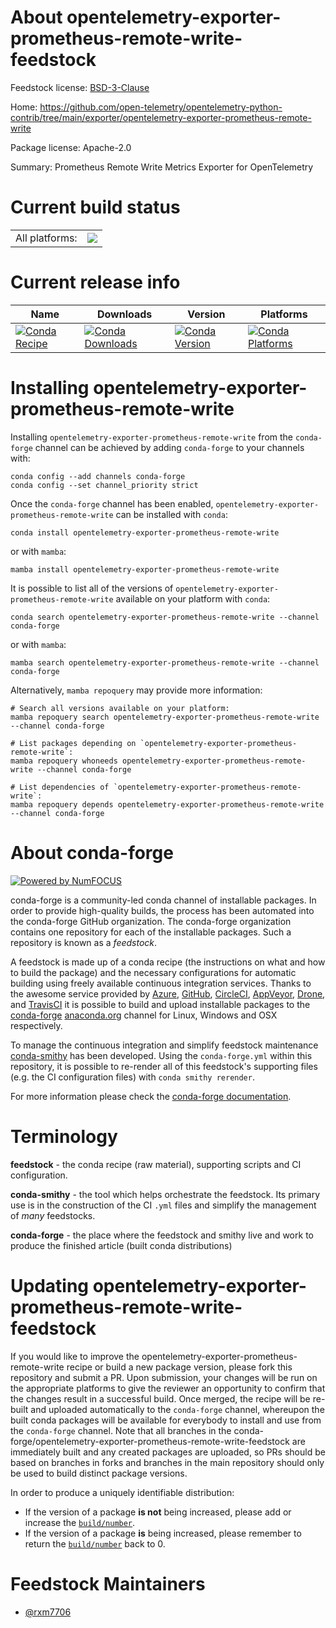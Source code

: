 About opentelemetry-exporter-prometheus-remote-write-feedstock
==============================================================

Feedstock license: [BSD-3-Clause](https://github.com/conda-forge/opentelemetry-exporter-prometheus-remote-write-feedstock/blob/main/LICENSE.txt)

Home: https://github.com/open-telemetry/opentelemetry-python-contrib/tree/main/exporter/opentelemetry-exporter-prometheus-remote-write

Package license: Apache-2.0

Summary: Prometheus Remote Write Metrics Exporter for OpenTelemetry

Current build status
====================


<table><tr><td>All platforms:</td>
    <td>
      <a href="https://dev.azure.com/conda-forge/feedstock-builds/_build/latest?definitionId=20772&branchName=main">
        <img src="https://dev.azure.com/conda-forge/feedstock-builds/_apis/build/status/opentelemetry-exporter-prometheus-remote-write-feedstock?branchName=main">
      </a>
    </td>
  </tr>
</table>

Current release info
====================

| Name | Downloads | Version | Platforms |
| --- | --- | --- | --- |
| [![Conda Recipe](https://img.shields.io/badge/recipe-opentelemetry--exporter--prometheus--remote--write-green.svg)](https://anaconda.org/conda-forge/opentelemetry-exporter-prometheus-remote-write) | [![Conda Downloads](https://img.shields.io/conda/dn/conda-forge/opentelemetry-exporter-prometheus-remote-write.svg)](https://anaconda.org/conda-forge/opentelemetry-exporter-prometheus-remote-write) | [![Conda Version](https://img.shields.io/conda/vn/conda-forge/opentelemetry-exporter-prometheus-remote-write.svg)](https://anaconda.org/conda-forge/opentelemetry-exporter-prometheus-remote-write) | [![Conda Platforms](https://img.shields.io/conda/pn/conda-forge/opentelemetry-exporter-prometheus-remote-write.svg)](https://anaconda.org/conda-forge/opentelemetry-exporter-prometheus-remote-write) |

Installing opentelemetry-exporter-prometheus-remote-write
=========================================================

Installing `opentelemetry-exporter-prometheus-remote-write` from the `conda-forge` channel can be achieved by adding `conda-forge` to your channels with:

```
conda config --add channels conda-forge
conda config --set channel_priority strict
```

Once the `conda-forge` channel has been enabled, `opentelemetry-exporter-prometheus-remote-write` can be installed with `conda`:

```
conda install opentelemetry-exporter-prometheus-remote-write
```

or with `mamba`:

```
mamba install opentelemetry-exporter-prometheus-remote-write
```

It is possible to list all of the versions of `opentelemetry-exporter-prometheus-remote-write` available on your platform with `conda`:

```
conda search opentelemetry-exporter-prometheus-remote-write --channel conda-forge
```

or with `mamba`:

```
mamba search opentelemetry-exporter-prometheus-remote-write --channel conda-forge
```

Alternatively, `mamba repoquery` may provide more information:

```
# Search all versions available on your platform:
mamba repoquery search opentelemetry-exporter-prometheus-remote-write --channel conda-forge

# List packages depending on `opentelemetry-exporter-prometheus-remote-write`:
mamba repoquery whoneeds opentelemetry-exporter-prometheus-remote-write --channel conda-forge

# List dependencies of `opentelemetry-exporter-prometheus-remote-write`:
mamba repoquery depends opentelemetry-exporter-prometheus-remote-write --channel conda-forge
```


About conda-forge
=================

[![Powered by
NumFOCUS](https://img.shields.io/badge/powered%20by-NumFOCUS-orange.svg?style=flat&colorA=E1523D&colorB=007D8A)](https://numfocus.org)

conda-forge is a community-led conda channel of installable packages.
In order to provide high-quality builds, the process has been automated into the
conda-forge GitHub organization. The conda-forge organization contains one repository
for each of the installable packages. Such a repository is known as a *feedstock*.

A feedstock is made up of a conda recipe (the instructions on what and how to build
the package) and the necessary configurations for automatic building using freely
available continuous integration services. Thanks to the awesome service provided by
[Azure](https://azure.microsoft.com/en-us/services/devops/), [GitHub](https://github.com/),
[CircleCI](https://circleci.com/), [AppVeyor](https://www.appveyor.com/),
[Drone](https://cloud.drone.io/welcome), and [TravisCI](https://travis-ci.com/)
it is possible to build and upload installable packages to the
[conda-forge](https://anaconda.org/conda-forge) [anaconda.org](https://anaconda.org/)
channel for Linux, Windows and OSX respectively.

To manage the continuous integration and simplify feedstock maintenance
[conda-smithy](https://github.com/conda-forge/conda-smithy) has been developed.
Using the ``conda-forge.yml`` within this repository, it is possible to re-render all of
this feedstock's supporting files (e.g. the CI configuration files) with ``conda smithy rerender``.

For more information please check the [conda-forge documentation](https://conda-forge.org/docs/).

Terminology
===========

**feedstock** - the conda recipe (raw material), supporting scripts and CI configuration.

**conda-smithy** - the tool which helps orchestrate the feedstock.
                   Its primary use is in the construction of the CI ``.yml`` files
                   and simplify the management of *many* feedstocks.

**conda-forge** - the place where the feedstock and smithy live and work to
                  produce the finished article (built conda distributions)


Updating opentelemetry-exporter-prometheus-remote-write-feedstock
=================================================================

If you would like to improve the opentelemetry-exporter-prometheus-remote-write recipe or build a new
package version, please fork this repository and submit a PR. Upon submission,
your changes will be run on the appropriate platforms to give the reviewer an
opportunity to confirm that the changes result in a successful build. Once
merged, the recipe will be re-built and uploaded automatically to the
`conda-forge` channel, whereupon the built conda packages will be available for
everybody to install and use from the `conda-forge` channel.
Note that all branches in the conda-forge/opentelemetry-exporter-prometheus-remote-write-feedstock are
immediately built and any created packages are uploaded, so PRs should be based
on branches in forks and branches in the main repository should only be used to
build distinct package versions.

In order to produce a uniquely identifiable distribution:
 * If the version of a package **is not** being increased, please add or increase
   the [``build/number``](https://docs.conda.io/projects/conda-build/en/latest/resources/define-metadata.html#build-number-and-string).
 * If the version of a package **is** being increased, please remember to return
   the [``build/number``](https://docs.conda.io/projects/conda-build/en/latest/resources/define-metadata.html#build-number-and-string)
   back to 0.

Feedstock Maintainers
=====================

* [@rxm7706](https://github.com/rxm7706/)

